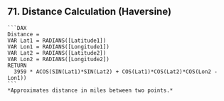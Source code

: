 ## 71. **Distance Calculation (Haversine)**  
    ```DAX
    Distance = 
    VAR Lat1 = RADIANS([Latitude1])
    VAR Lon1 = RADIANS([Longitude1])
    VAR Lat2 = RADIANS([Latitude2])
    VAR Lon2 = RADIANS([Longitude2])
    RETURN
      3959 * ACOS(SIN(Lat1)*SIN(Lat2) + COS(Lat1)*COS(Lat2)*COS(Lon2 - Lon1))
    ```
    *Approximates distance in miles between two points.*
